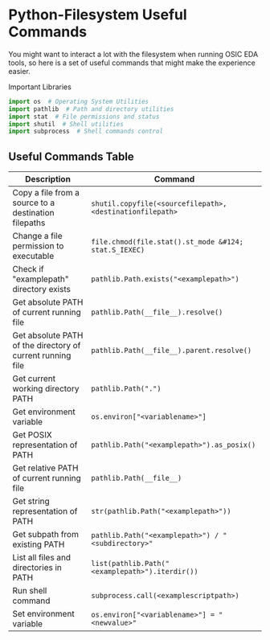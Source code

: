 # Python-Filesystem Useful Commands

You might want to interact a lot with the filesystem when running OSIC EDA tools, so here is a set of useful commands that might make the experience easier.

Important Libraries
```python
import os  # Operating System Utilities
import pathlib  # Path and directory utilities
import stat  # File permissions and status
import shutil  # Shell utilities
import subprocess  # Shell commands control
```

## Useful Commands Table

| Description                                                | Command                                                   |
|------------------------------------------------------------|-----------------------------------------------------------|
| Copy a file from a source to a destination filepaths       | `shutil.copyfile(<sourcefilepath>, <destinationfilepath>` |
| Change a file permission to executable                     | `file.chmod(file.stat().st_mode &#124; stat.S_IEXEC)`     |
| Check if "examplepath" directory exists                    | `pathlib.Path.exists("<examplepath>")`                    |
| Get absolute PATH of current running file                  | `pathlib.Path(__file__).resolve()`                        |
| Get absolute PATH of the directory of current running file | `pathlib.Path(__file__).parent.resolve()`                 |
| Get current working directory PATH                         | `pathlib.Path(".")`                                       |
| Get environment variable                                   | `os.environ["<variablename>"]`                            |
| Get POSIX representation of PATH                           | `pathlib.Path("<examplepath>").as_posix()`                |
| Get relative PATH of current running file                  | `pathlib.Path(__file__)`                                  |
| Get string representation of PATH                          | `str(pathlib.Path("<examplepath>"))`                      |
| Get subpath from existing PATH                             | `pathlib.Path("<examplepath>") / "<subdirectory>"`        |
| List all files and directories in PATH                     | `list(pathlib.Path("<examplepath>").iterdir())`           |
| Run shell command                                          | `subprocess.call(<examplescriptpath>)`                    |
| Set environment variable                                   | `os.environ["<variablename>"] = "<newvalue>"`             |
